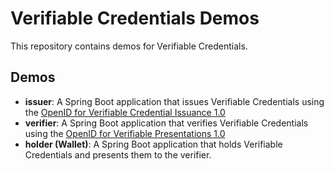 # Verifiable Credentials Demos

This repository contains demos for Verifiable Credentials.

## Demos

- **issuer**: A Spring Boot application that issues Verifiable Credentials using the [OpenID for Verifiable Credential Issuance 1.0](https://openid.net/specs/openid-4-verifiable-credential-issuance-1_0.html)
- **verifier**: A Spring Boot application that verifies Verifiable Credentials using the [OpenID for Verifiable Presentations 1.0](https://openid.net/specs/openid-4-verifiable-presentations-1_0-final.html#name-same-device-flow)
- **holder (Wallet)**: A Spring Boot application that holds Verifiable Credentials and presents them to the verifier.
